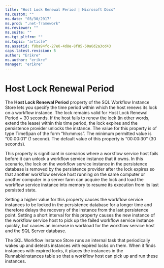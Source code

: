 ```yaml
---
title: "Host Lock Renewal Period | Microsoft Docs"
ms.custom: ""
ms.date: "03/30/2017"
ms.prod: ".net-framework"
ms.reviewer: ""
ms.suite: ""
ms.tgt_pltfrm: ""
ms.topic: "article"
ms.assetid: f8ba94fc-27e0-4d8e-8f85-50a6d2a3cd43
caps.latest.revision: 5
author: "Erikre"
ms.author: "erikre"
manager: "erikre"
---
```

# Host Lock Renewal Period
The **Host Lock Renewal Period** property of the SQL Workflow Instance Store lets you specify the time period within which the host renews its lock on a workflow instance. The lock remains valid for Host Lock Renewal Period + 30 seconds. If the host fails to renew the lock (in other words, extend the lease) within this time period, the lock expires and the persistence provider unlocks the instance. The value for this property is of type TimeSpan of the form “hh:mm:ss”. The minimum permitted value is “00:00:01” (1 second). The default value of this property is “00:00:30” (30 seconds).  
  
 This property is significant in scenarios where a workflow service host fails before it can unlock a workflow service instance that it owns. In this scenario, the lock on the workflow service instance in the persistence database is removed by the persistence provider after the lock expires so that another workflow service host running on the same computer or another computer in a server farm can acquire the lock and load the workflow service instance into memory to resume its execution from its last persisted state.  
  
 Setting a higher value for this property causes the workflow service instances to be locked in the persistence database for a longer time and therefore delays the recovery of the instance from the last persistence point. Setting a short interval for this property causes the new instance of the workflow service host to pick up the failed workflow service instance quickly, but causes an increase in workload for the workflow service host and the SQL Server database.  
  
 The SQL Workflow Instance Store runs an internal task that periodically wakes up and detects instances with expired locks on them. When it finds instances with expired locks, it places the instances in the RunnableInstances table so that a workflow host can pick up and run these instances.